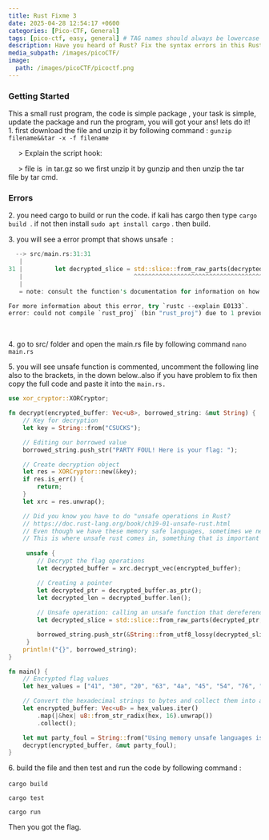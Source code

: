 ```yaml
---
title: Rust Fixme 3
date: 2025-04-28 12:54:17 +0600
categories: [Pico-CTF, General]
tags: [pico-ctf, easy, general] # TAG names should always be lowercase
description: Have you heard of Rust? Fix the syntax errors in this Rust file to print the flag!
media_subpath: /images/picoCTF/
image:
  path: /images/picoCTF/picoctf.png 
---
```


### Getting Started

This a small rust program, the code is simple package , your task is simple, update the package and run the program, you will got your ans! lets do it!  
1\. first download the file and unzip it by following command : `gunzip filename&&tar -x -f filename`

&nbsp;    > Explain the script hook: 

&nbsp;    > file is  in tar.gz so we first unzip it by gunzip and then unzip the tar file by tar cmd.

### Errors
 
2\. you need cargo to build or run the code. if kali has cargo then type `cargo build`  . if not then install `sudo apt install cargo` . then build. 

3\. you will see a error prompt that shows unsafe  :

```rust
  --> src/main.rs:31:31
   |
31 |         let decrypted_slice = std::slice::from_raw_parts(decrypted_ptr, decrypted_len);
   |                               ^^^^^^^^^^^^^^^^^^^^^^^^^^^^^^^^^^^^^^^^^^^^^^^^^^^^^^^^ call to unsafe function
   |
   = note: consult the function's documentation for information on how to avoid undefined behavior

For more information about this error, try `rustc --explain E0133`.
error: could not compile `rust_proj` (bin "rust_proj") due to 1 previous error.

```

&nbsp;

4\. go to src/ folder and open the main.rs file by following command `nano main.rs`

5\. you will see unsafe function is commented, uncomment the following line also to the brackets, in the down below..also if you have problem to fix then copy the full code and paste it into the `main.rs.`

```rust
use xor_cryptor::XORCryptor;

fn decrypt(encrypted_buffer: Vec<u8>, borrowed_string: &mut String) {
    // Key for decryption
    let key = String::from("CSUCKS");

    // Editing our borrowed value
    borrowed_string.push_str("PARTY FOUL! Here is your flag: ");

    // Create decryption object
    let res = XORCryptor::new(&key);
    if res.is_err() {
        return;
    }
    let xrc = res.unwrap();

    // Did you know you have to do "unsafe operations in Rust?
    // https://doc.rust-lang.org/book/ch19-01-unsafe-rust.html
    // Even though we have these memory safe languages, sometimes we need to do things outside of the rules
    // This is where unsafe rust comes in, something that is important to know about in order to keep things in perspective
    
     unsafe {
        // Decrypt the flag operations 
        let decrypted_buffer = xrc.decrypt_vec(encrypted_buffer);

        // Creating a pointer 
        let decrypted_ptr = decrypted_buffer.as_ptr();
        let decrypted_len = decrypted_buffer.len();
        
        // Unsafe operation: calling an unsafe function that dereferences a raw pointer
        let decrypted_slice = std::slice::from_raw_parts(decrypted_ptr, decrypted_len);

        borrowed_string.push_str(&String::from_utf8_lossy(decrypted_slice));
     }
    println!("{}", borrowed_string);
}

fn main() {
    // Encrypted flag values
    let hex_values = ["41", "30", "20", "63", "4a", "45", "54", "76", "12", "90", "7e", "53", "63", "e1", "01", "35", "7e", "59", "60", "f6", "03", "86", "7f", "56", "41", "29", "30", "6f", "08", "c3", "61", "f9", "35"];

    // Convert the hexadecimal strings to bytes and collect them into a vector
    let encrypted_buffer: Vec<u8> = hex_values.iter()
        .map(|&hex| u8::from_str_radix(hex, 16).unwrap())
        .collect();

    let mut party_foul = String::from("Using memory unsafe languages is a: ");
    decrypt(encrypted_buffer, &mut party_foul);
}

```

6\. build the file and then test and run the code by following command :

`cargo build ` 

`cargo test`

`cargo run`

Then you got the flag.
